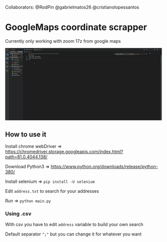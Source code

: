 Collaborators: @RodPin @gabrielmatos26 @cristianolopessantos

# GoogleMaps coordinate scrapper

Currently only working with zoom 17z from google maps

![](MapScrapper.gif)

## How to use it

Install chrome webDriver => https://chromedriver.storage.googleapis.com/index.html?path=81.0.4044.138/

Download Python3 => https://www.python.org/downloads/release/python-380/

Install selenium => `pip install -U selenium`

Edit `address.txt` to search for your addresses

Run => `python main.py`

### Using .csv

With csv you have to edit `address` variable to build your own search

Default separator `";"` but you can change it for whatever you want
